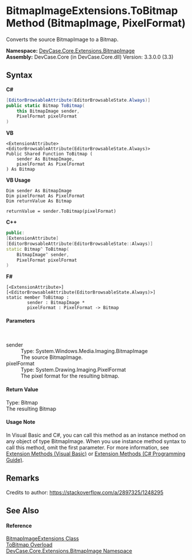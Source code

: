 # BitmapImageExtensions.ToBitmap Method (BitmapImage, PixelFormat)
 

Converts the source BitmapImage to a Bitmap.

**Namespace:**&nbsp;<a href="N_DevCase_Core_Extensions_BitmapImage">DevCase.Core.Extensions.BitmapImage</a><br />**Assembly:**&nbsp;DevCase.Core (in DevCase.Core.dll) Version: 3.3.0.0 (3.3)

## Syntax

**C#**<br />
``` C#
[EditorBrowsableAttribute(EditorBrowsableState.Always)]
public static Bitmap ToBitmap(
	this BitmapImage sender,
	PixelFormat pixelFormat
)
```

**VB**<br />
``` VB
<ExtensionAttribute>
<EditorBrowsableAttribute(EditorBrowsableState.Always)>
Public Shared Function ToBitmap ( 
	sender As BitmapImage,
	pixelFormat As PixelFormat
) As Bitmap
```

**VB Usage**<br />
``` VB Usage
Dim sender As BitmapImage
Dim pixelFormat As PixelFormat
Dim returnValue As Bitmap

returnValue = sender.ToBitmap(pixelFormat)
```

**C++**<br />
``` C++
public:
[ExtensionAttribute]
[EditorBrowsableAttribute(EditorBrowsableState::Always)]
static Bitmap^ ToBitmap(
	BitmapImage^ sender, 
	PixelFormat pixelFormat
)
```

**F#**<br />
``` F#
[<ExtensionAttribute>]
[<EditorBrowsableAttribute(EditorBrowsableState.Always)>]
static member ToBitmap : 
        sender : BitmapImage * 
        pixelFormat : PixelFormat -> Bitmap 

```


#### Parameters
&nbsp;<dl><dt>sender</dt><dd>Type: System.Windows.Media.Imaging.BitmapImage<br />The source BitmapImage.</dd><dt>pixelFormat</dt><dd>Type: System.Drawing.Imaging.PixelFormat<br />The pixel format for the resulting bitmap.</dd></dl>

#### Return Value
Type: Bitmap<br />The resulting Bitmap

#### Usage Note
In Visual Basic and C#, you can call this method as an instance method on any object of type BitmapImage. When you use instance method syntax to call this method, omit the first parameter. For more information, see <a href="https://docs.microsoft.com/dotnet/visual-basic/programming-guide/language-features/procedures/extension-methods">Extension Methods (Visual Basic)</a> or <a href="https://docs.microsoft.com/dotnet/csharp/programming-guide/classes-and-structs/extension-methods">Extension Methods (C# Programming Guide)</a>.

## Remarks
Credits to author: https://stackoverflow.com/a/2897325/1248295

## See Also


#### Reference
<a href="T_DevCase_Core_Extensions_BitmapImage_BitmapImageExtensions">BitmapImageExtensions Class</a><br /><a href="Overload_DevCase_Core_Extensions_BitmapImage_BitmapImageExtensions_ToBitmap">ToBitmap Overload</a><br /><a href="N_DevCase_Core_Extensions_BitmapImage">DevCase.Core.Extensions.BitmapImage Namespace</a><br />